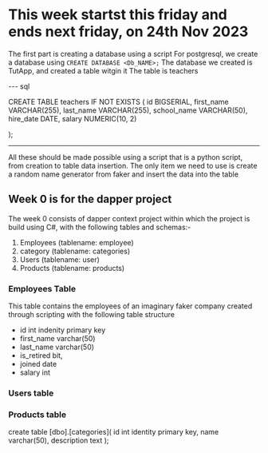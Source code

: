 # This week startst this friday and ends next friday, on 24th Nov 2023

The first part is creating a database using a script
For postgresql, we create a database using `CREATE DATABASE <Db_NAME>;`
The database we created is TutApp, and created a table witgin it
The table is teachers

--- sql

CREATE TABLE teachers IF NOT EXISTS (
id BIGSERIAL,
first_name VARCHAR(255),
last_name VARCHAR(255),
school_name VARCHAR(50),
hire_date DATE,
salary NUMERIC(10, 2)

);

---

All these should be made possible using a script that is a python script,
from creation to table data insertion.
The only item we need to use is create a random name generator from faker and insert the data into the table

## Week 0 is for the dapper project

The week 0 consists of dapper context project within which the project is build using C#, with the following tables and schemas:-

1. Employees (tablename: employee)
2. category (tablename: categories)
3. Users (tablename: user)
4. Products (tablename: products)

### Employees Table

This table contains the employees of an imaginary faker company created through scripting with the following table structure

- id int indenity primary key <!-- which creates an auto incrementing attribute for SQL server database -->
- first_name varchar(50)
- last_name varchar(50)
- is_retired bit, <!-- which stands for boolean in sql server -->
- joined date <!-- indicating the date joined with the format -->
- salary int

### Users table

### Products table



create table [dbo].[categories](
id int identity primary key,
name varchar(50),
description text
);
